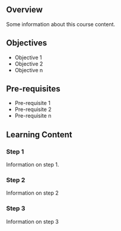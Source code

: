 ## Overview

Some information about this course content.

## Objectives

- Objective 1
- Objective 2
- Objective n

## Pre-requisites

- Pre-requisite 1
- Pre-requisite 2
- Pre-requisite n

## Learning Content

### Step 1

Information on step 1.

### Step 2

Information on step 2

### Step 3

Information on step 3

